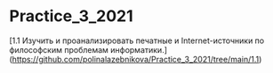 # Practice_3_2021

[1.1 Изучить и проанализировать печатные и Internet-источники по философским проблемам информатики.] (https://github.com/polinalazebnikova/Practice_3_2021/tree/main/1.1)
